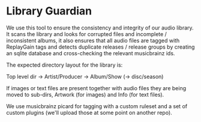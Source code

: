 # Library Guardian

We use this tool to ensure the consistency and integrity of our audio library. It scans the library and looks for corrupted files and incomplete / inconsistent albums, it also ensures that all audio files are tagged with ReplayGain tags and detects duplicate releases / release groups by creating an sqlite database and cross-checking the relevant musicbrainz ids.

The expected directory layout for the library is:

Top level dir -> Artist/Producer -> Album/Show (-> disc/season)

If images or text files are present together with audio files they are being moved to sub-dirs, Artwork (for images) and Info (for text files).

We use musicbrainz picard for tagging with a custom ruleset and a set of custom plugins (we'll upload those at some point on another repo).
